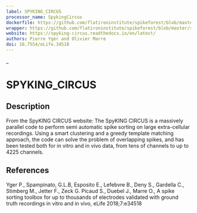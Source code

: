 ```yaml
---
label: SPYKING_CIRCUS
processor_name: SpykingCircus
dockerfile: https://github.com/flatironinstitute/spikeforest/blob/master/spikeforest/spikesorters/spyking_circus/container/Dockerfile
wrapper: https://github.com/flatironinstitute/spikeforest/blob/master/spikeforest/spikesorters/spyking_circus/spyking_circus.py
website: https://spyking-circus.readthedocs.io/en/latest/
authors: Pierre Yger and Olivier Marre
doi: 10.7554/eLife.34518
---
```

_
# SPYKING_CIRCUS

## Description

From the SpyKING CIRCUS website: The SpyKING CIRCUS is a massively parallel code to perform semi automatic spike sorting on large extra-cellular recordings. Using a smart clustering and a greedy template matching approach, the code can solve the problem of overlapping spikes, and has been tested both for in vitro and in vivo data, from tens of channels to up to 4225 channels.

## References

Yger P., Spampinato, G.L.B, Esposito E., Lefebvre B., Deny S., Gardella C., Stimberg M., Jetter F., Zeck G. Picaud S., Duebel J., Marre O., A spike sorting toolbox for up to thousands of electrodes validated with ground truth recordings in vitro and in vivo, eLife 2018;7:e34518
